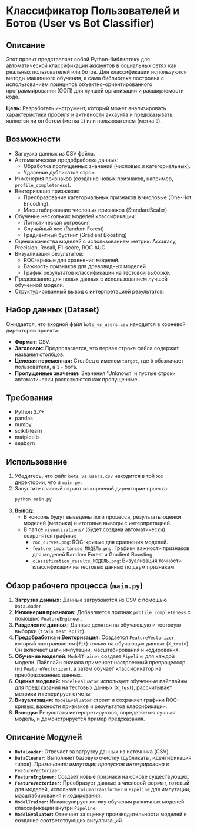 # Классификатор Пользователей и Ботов (User vs Bot Classifier)

## Описание

Этот проект представляет собой Python-библиотеку для автоматической классификации аккаунтов в социальных сетях как
реальных пользователей или ботов. Для классификации используются методы машинного обучения, а сама библиотека построена
с использованием принципов объектно-ориентированного программирования (ООП) для лучшей организации и расширяемости кода.

**Цель:** Разработать инструмент, который может анализировать характеристики профиля и активности аккаунта и
предсказывать, является ли он ботом (метка `1`) или пользователем (метка `0`).

## Возможности

* Загрузка данных из CSV файла.
* Автоматическая предобработка данных:
    * Обработка пропущенных значений (числовых и категориальных).
    * Удаление дубликатов строк.
* Инженерия признаков (создание новых признаков, например, `profile_completeness`).
* Векторизация признаков:
    * Преобразование категориальных признаков в числовые (One-Hot Encoding).
    * Масштабирование числовых признаков (StandardScaler).
* Обучение нескольких моделей классификации:
    * Логистическая регрессия
    * Случайный лес (Random Forest)
    * Градиентный бустинг (Gradient Boosting)
* Оценка качества моделей с использованием метрик: Accuracy, Precision, Recall, F1-score, ROC AUC.
* Визуализация результатов:
    * ROC-кривые для сравнения моделей.
    * Важность признаков для древовидных моделей.
    * График результатов классификации на тестовой выборке.
* Предсказание для новых данных с использованием лучшей обученной модели.
* Структурированный вывод с интерпретацией результатов.

## Набор данных (Dataset)

Ожидается, что входной файл `bots_vs_users.csv` находится в корневой директории проекта.

* **Формат:** CSV.
* **Заголовок:** Предполагается, что первая строка файла содержит названия столбцов.
* **Целевая переменная:** Столбец с именем `target`, где `0` обозначает пользователя, а `1` - бота.
* **Пропущенные значения:** Значения 'Unknown' и пустые строки автоматически распознаются как пропущенные.

## Требования

* Python 3.7+
* pandas
* numpy
* scikit-learn
* matplotlib
* seaborn

## Использование

1. Убедитесь, что файл `bots_vs_users.csv` находится в той же директории, что и `main.py`.
2. Запустите главный скрипт из корневой директории проекта:
   ```bash
   python main.py
   ```
3. **Вывод:**
    * В консоль будут выведены логи процесса, результаты оценки моделей (метрики) и итоговые выводы с интерпретацией.
    * В папке `visualizations/` (будет создана автоматически) сохранятся графики:
        * `roc_curves.png`: ROC-кривые для сравнения моделей.
        * `feature_importances_МОДЕЛЬ.png`: Графики важности признаков для моделей Random Forest и Gradient Boosting.
        * `classification_results_МОДЕЛЬ.png`: Визуализация точности классификации на тестовых данных по двум признакам.

## Обзор рабочего процесса (`main.py`)

1. **Загрузка данных:** Данные загружаются из CSV с помощью `DataLoader`.
2. **Инженерия признаков:** Добавляется признак `profile_completeness` с помощью `FeatureEngineer`.
3. **Разделение данных:** Данные делятся на обучающую и тестовую выборки (`train_test_split`).
4. **Предобработка и Векторизация:** Создается `FeatureVectorizer`, который настраивается (`fit`) *только* на обучающих
   данных (`X_train`). Он включает шаги импутации, масштабирования и кодирования.
5. **Обучение моделей:** `ModelTrainer` создает `Pipeline` для каждой модели. Пайплайн сначала применяет настроенный
   препроцессор (из `FeatureVectorizer`), а затем обучает классификатор на преобразованных данных.
6. **Оценка моделей:** `ModelEvaluator` использует обученные пайплайны для предсказания на тестовых данных (`X_test`),
   рассчитывает метрики и генерирует отчеты.
7. **Визуализация:** `ModelEvaluator` строит и сохраняет графики ROC-кривых, важности признаков и результатов
   классификации.
8. **Выводы:** Результаты интерпретируются, определяется лучшая модель, и демонстрируется пример предсказания.

## Описание Модулей

* **`DataLoader`:** Отвечает за загрузку данных из источника (CSV).
* **`DataCleaner`:** Выполняет базовую очистку (дубликаты, идентификация типов). *Примечание: импутация пропусков
  интегрирована в `FeatureVectorizer`.*
* **`FeatureEngineer`:** Создает новые признаки на основе существующих.
* **`FeatureVectorizer`:** Преобразует данные в числовой формат, готовый для моделей, используя `ColumnTransformer` и
  `Pipeline` для импутации, масштабирования и кодирования.
* **`ModelTrainer`:** Инкапсулирует логику обучения различных моделей классификации внутри `Pipeline`.
* **`ModelEvaluator`:** Отвечает за оценку производительности моделей и создание соответствующих визуализаций.